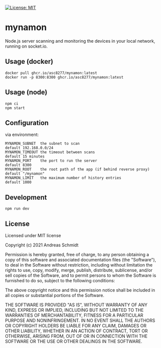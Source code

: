 [![License: MIT](https://img.shields.io/badge/License-MIT-yellow.svg)](https://opensource.org/licenses/MIT) 

# mynamon
Node.js server scanning and monitoring the devices in your local network, running on socket.io.

## Usage (docker)

```
docker pull ghcr.io/asc8277/mynamon:latest
docker run -p 8300:8300 ghcr.io/asc8277/mynamon:latest
```

## Usage (node)

```
npm ci
npm start
```

## Configuration
via environment:
```
MYNAMON_SUBNET  the subnet to scan                                 default 192.168.0.0/24
MYNAMON_TIMEOUT the timeout between scans                          default 15 minutes
MYNAMON_PORT    the port to run the server                         default 8300
MYNAMON_ROOT    the root path of the app (if behind reverse proxy) default "/mynamon"
MYNAMON_LIMIT   the maximum number of history entries              default 1000
```

## Development

```
npm run dev
```

## License

Licensed under MIT license

Copyright (c) 2021 Andreas Schmidt

Permission is hereby granted, free of charge, to any person obtaining
a copy of this software and associated documentation files (the
"Software"), to deal in the Software without restriction, including
without limitation the rights to use, copy, modify, merge, publish,
distribute, sublicense, and/or sell copies of the Software, and to
permit persons to whom the Software is furnished to do so, subject to
the following conditions:

The above copyright notice and this permission notice shall be
included in all copies or substantial portions of the Software.

THE SOFTWARE IS PROVIDED "AS IS", WITHOUT WARRANTY OF ANY KIND,
EXPRESS OR IMPLIED, INCLUDING BUT NOT LIMITED TO THE WARRANTIES OF
MERCHANTABILITY, FITNESS FOR A PARTICULAR PURPOSE AND
NONINFRINGEMENT. IN NO EVENT SHALL THE AUTHORS OR COPYRIGHT HOLDERS BE
LIABLE FOR ANY CLAIM, DAMAGES OR OTHER LIABILITY, WHETHER IN AN ACTION
OF CONTRACT, TORT OR OTHERWISE, ARISING FROM, OUT OF OR IN CONNECTION
WITH THE SOFTWARE OR THE USE OR OTHER DEALINGS IN THE SOFTWARE.
